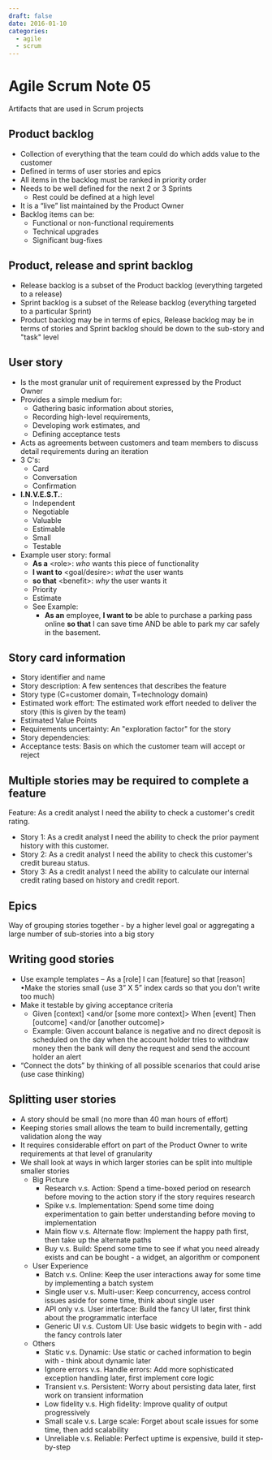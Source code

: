 ```yaml
---
draft: false
date: 2016-01-10
categories:
  - agile
  - scrum
---
```


# Agile Scrum Note 05

Artifacts that are used in Scrum projects

<!-- more -->

## Product backlog

<!-- prettier-ignore -->
- Collection of everything that the team could do which adds value to the customer
- Defined in terms of user stories and epics
- All items in the backlog must be ranked in priority order
- Needs to be well defined for the next 2 or 3 Sprints
    - Rest could be defined at a high level
- It is a “live” list maintained by the Product Owner
- Backlog items can be:
    - Functional or non-functional requirements
    - Technical upgrades
    - Significant bug-fixes

## Product, release and sprint backlog

- Release backlog is a subset of the Product backlog (everything targeted to a release)
- Sprint backlog is a subset of the Release backlog (everything targeted to a particular Sprint)
- Product backlog may be in terms of epics, Release backlog may be in terms of stories and Sprint backlog should be down to the sub-story and "task" level

## User story

<!-- prettier-ignore -->
- Is the most granular unit of requirement expressed by the Product Owner
- Provides a simple medium for:
    - Gathering basic information about stories,
    - Recording high-level requirements,
    - Developing work estimates, and
    - Defining acceptance tests
- Acts as agreements between customers and team members to discuss detail requirements during an iteration
- 3 C's:
    - Card
    - Conversation
    - Confirmation
- **I.N.V.E.S.T.**:
    - Independent
    - Negotiable
    - Valuable
    - Estimable
    - Small
    - Testable
- Example user story: formal
    - **As a** &lt;role&gt;: _who_ wants this piece of functionality
    - **I want to** &lt;goal/desire&gt;: _what_ the user wants
    - **so that** &lt;benefit&gt;: _why_ the user wants it
    - Priority
    - Estimate
    - See Example:
        - **As an** employee, **I want to** be able to purchase a parking pass online **so that** I can save time AND be able to park my car safely in the basement.

## Story card information

- Story identifier and name
- Story description: A few sentences that describes the feature
- Story type (C=customer domain, T=technology domain)
- Estimated work effort: The estimated work effort needed to deliver the story (this is given by the team)
- Estimated Value Points
- Requirements uncertainty: An "exploration factor" for the story
- Story dependencies:
- Acceptance tests: Basis on which the customer team will accept or reject

## Multiple stories may be required to complete a feature

Feature: As a credit analyst I need the ability to check a customer's credit rating.

- Story 1: As a credit analyst I need the ability to check the prior payment history with this customer.
- Story 2: As a credit analyst I need the ability to check this customer's credit bureau status.
- Story 3: As a credit analyst I need the ability to calculate our internal credit rating based on history and credit report.

## Epics

Way of grouping stories together - by a higher level goal or aggregating a large number of sub-stories into a big story

## Writing good stories

<!-- prettier-ignore -->
- Use example templates – As a [role] I can [feature] so that [reason] •Make the stories small (use 3” X 5” index cards so that you don't write too much)
- Make it testable by giving acceptance criteria
    - Given [context] &lt;and/or [some more context]&gt; When [event] Then [outcome] &lt;and/or [another outcome]&gt;
    - Example: Given account balance is negative and no direct deposit is scheduled on the day when the account holder tries to withdraw money then the bank will deny the request and send the account holder an alert
- “Connect the dots” by thinking of all possible scenarios that could arise (use case thinking)

## Splitting user stories

<!-- prettier-ignore -->
- A story should be small (no more than 40 man hours of effort)
- Keeping stories small allows the team to build incrementally, getting validation along the way
- It requires considerable effort on part of the Product Owner to write requirements at that level of granularity
- We shall look at ways in which larger stories can be split into multiple smaller stories
    - Big Picture
        - Research v.s. Action: Spend a time-boxed period on research before moving to the action story if the story requires research
        - Spike v.s. Implementation: Spend some time doing experimentation to gain better understanding before moving to implementation
        - Main flow v.s. Alternate flow: Implement the happy path first, then take up the alternate paths
        - Buy v.s. Build: Spend some time to see if what you need already exists and can be bought - a widget, an algorithm or component
    - User Experience
        - Batch v.s. Online: Keep the user interactions away for some time by implementing a batch system
        - Single user v.s. Multi-user: Keep concurrency, access control issues aside for some time, think about single user
        - API only v.s. User interface: Build the fancy UI later, first think about the programmatic interface
        - Generic UI v.s. Custom UI: Use basic widgets to begin with - add the fancy controls later
    - Others
        - Static v.s. Dynamic: Use static or cached information to begin with - think about dynamic later
        - Ignore errors v.s. Handle errors: Add more sophisticated exception handling later, first implement core logic
        - Transient v.s. Persistent: Worry about persisting data later, first work on transient information
        - Low fidelity v.s. High fidelity: Improve quality of output progressively
        - Small scale v.s. Large scale: Forget about scale issues for some time, then add scalability
        - Unreliable v.s. Reliable: Perfect uptime is expensive, build it step-by-step
